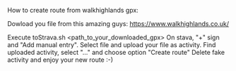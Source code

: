 How to create route from walkhighlands gpx:

Dowload you file from this amazing guys: https://www.walkhighlands.co.uk/

Execute toStrava.sh <path_to_your_downloaded_gpx>
On stava, "+" sign and "Add manual entry". Select file and upload your file as activity.
Find uploaded activity, select "..." and choose option "Create route"
Delete fake activity and enjoy your new route :-)